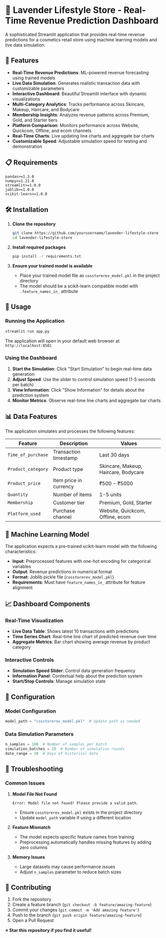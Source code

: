 # 🌸 Lavender Lifestyle Store - Real-Time Revenue Prediction Dashboard

A sophisticated Streamlit application that provides real-time revenue predictions for a cosmetics retail store using machine learning models and live data simulation.

## 🚀 Features

- **Real-Time Revenue Predictions**: ML-powered revenue forecasting using trained models
- **Live Data Simulation**: Generates realistic transaction data with customizable parameters
- **Interactive Dashboard**: Beautiful Streamlit interface with dynamic visualizations
- **Multi-Category Analytics**: Tracks performance across Skincare, Makeup, Haircare, and Bodycare
- **Membership Insights**: Analyzes revenue patterns across Premium, Gold, and Starter tiers
- **Platform Comparison**: Monitors performance across Website, Quickcom, Offline, and ecom channels
- **Real-Time Charts**: Live updating line charts and aggregate bar charts
- **Customizable Speed**: Adjustable simulation speed for testing and demonstration

## 📋 Requirements

```
pandas>=1.3.0
numpy>=1.21.0
streamlit>=1.0.0
joblib>=1.0.0
scikit-learn>=1.0.0
```

## 🛠️ Installation

1. **Clone the repository**
   ```bash
   git clone https://github.com/yourusername/lavender-lifestyle-store
   cd lavender-lifestyle-store
   ```

2. **Install required packages**
   ```bash
   pip install -r requirements.txt
   ```

3. **Ensure your trained model is available**
   - Place your trained model file as `cosstorerev_model.pkl` in the project directory
   - The model should be a scikit-learn compatible model with `.feature_names_in_` attribute

## 🎯 Usage

### Running the Application

```bash
streamlit run app.py
```

The application will open in your default web browser at `http://localhost:8501`

### Using the Dashboard

1. **Start the Simulation**: Click "Start Simulation" to begin real-time data generation
2. **Adjust Speed**: Use the slider to control simulation speed (1-5 seconds per batch)
3. **View Information**: Click "Show Information" for details about the prediction system
4. **Monitor Metrics**: Observe real-time line charts and aggregate bar charts

## 📊 Data Features

The application simulates and processes the following features:

| Feature | Description | Values |
|---------|-------------|---------|
| `Time_of_purchase` | Transaction timestamp | Last 30 days |
| `Product_category` | Product type | Skincare, Makeup, Haircare, Bodycare |
| `Product_price` | Item price in currency | ₹500 - ₹5000 |
| `Quantity` | Number of items | 1-5 units |
| `Membership` | Customer tier | Premium, Gold, Starter |
| `Platform_used` | Purchase channel | Website, Quickcom, Offline, ecom |

## 🤖 Machine Learning Model

The application expects a pre-trained scikit-learn model with the following characteristics:

- **Input**: Preprocessed features with one-hot encoding for categorical variables
- **Output**: Revenue predictions in numerical format
- **Format**: Joblib pickle file (`cosstorerev_model.pkl`)
- **Requirements**: Must have `feature_names_in_` attribute for feature alignment

## 📈 Dashboard Components

### Real-Time Visualization
- **Live Data Table**: Shows latest 10 transactions with predictions
- **Time Series Chart**: Real-time line chart of predicted revenue over time
- **Aggregate Metrics**: Bar chart showing average revenue by product category

### Interactive Controls
- **Simulation Speed Slider**: Control data generation frequency
- **Information Panel**: Contextual help about the prediction system
- **Start/Stop Controls**: Manage simulation state

## 🔧 Configuration

### Model Configuration
```python
model_path = "cosstorerev_model.pkl"  # Update path as needed
```

### Data Simulation Parameters
```python
n_samples = 100  # Number of samples per batch
simulation_batches = 10  # Number of simulation rounds
date_range = 30  # Days of historical data
```

## 🐛 Troubleshooting

### Common Issues

1. **Model File Not Found**
   ```
   Error: Model file not found! Please provide a valid path.
   ```
   - Ensure `cosstorerev_model.pkl` exists in the project directory
   - Update `model_path` variable if using a different location

2. **Feature Mismatch**
   - The model expects specific feature names from training
   - Preprocessing automatically handles missing features by adding zero columns

3. **Memory Issues**
   - Large datasets may cause performance issues
   - Adjust `n_samples` parameter to reduce batch sizes

## 🤝 Contributing

1. Fork the repository
2. Create a feature branch (`git checkout -b feature/amazing-feature`)
3. Commit your changes (`git commit -m 'Add amazing feature'`)
4. Push to the branch (`git push origin feature/amazing-feature`)
5. Open a Pull Request

**⭐ Star this repository if you find it useful!**
